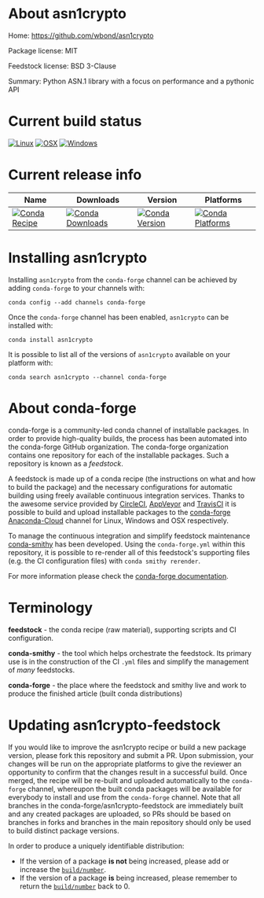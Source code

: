 About asn1crypto
================

Home: https://github.com/wbond/asn1crypto

Package license: MIT

Feedstock license: BSD 3-Clause

Summary: Python ASN.1 library with a focus on performance and a pythonic API



Current build status
====================

[![Linux](https://img.shields.io/circleci/project/github/conda-forge/asn1crypto-feedstock/master.svg?label=Linux)](https://circleci.com/gh/conda-forge/asn1crypto-feedstock)
[![OSX](https://img.shields.io/travis/conda-forge/asn1crypto-feedstock/master.svg?label=macOS)](https://travis-ci.org/conda-forge/asn1crypto-feedstock)
[![Windows](https://img.shields.io/appveyor/ci/conda-forge/asn1crypto-feedstock/master.svg?label=Windows)](https://ci.appveyor.com/project/conda-forge/asn1crypto-feedstock/branch/master)

Current release info
====================

| Name | Downloads | Version | Platforms |
| --- | --- | --- | --- |
| [![Conda Recipe](https://img.shields.io/badge/recipe-asn1crypto-green.svg)](https://anaconda.org/conda-forge/asn1crypto) | [![Conda Downloads](https://img.shields.io/conda/dn/conda-forge/asn1crypto.svg)](https://anaconda.org/conda-forge/asn1crypto) | [![Conda Version](https://img.shields.io/conda/vn/conda-forge/asn1crypto.svg)](https://anaconda.org/conda-forge/asn1crypto) | [![Conda Platforms](https://img.shields.io/conda/pn/conda-forge/asn1crypto.svg)](https://anaconda.org/conda-forge/asn1crypto) |

Installing asn1crypto
=====================

Installing `asn1crypto` from the `conda-forge` channel can be achieved by adding `conda-forge` to your channels with:

```
conda config --add channels conda-forge
```

Once the `conda-forge` channel has been enabled, `asn1crypto` can be installed with:

```
conda install asn1crypto
```

It is possible to list all of the versions of `asn1crypto` available on your platform with:

```
conda search asn1crypto --channel conda-forge
```


About conda-forge
=================

conda-forge is a community-led conda channel of installable packages.
In order to provide high-quality builds, the process has been automated into the
conda-forge GitHub organization. The conda-forge organization contains one repository
for each of the installable packages. Such a repository is known as a *feedstock*.

A feedstock is made up of a conda recipe (the instructions on what and how to build
the package) and the necessary configurations for automatic building using freely
available continuous integration services. Thanks to the awesome service provided by
[CircleCI](https://circleci.com/), [AppVeyor](http://www.appveyor.com/)
and [TravisCI](https://travis-ci.org/) it is possible to build and upload installable
packages to the [conda-forge](https://anaconda.org/conda-forge)
[Anaconda-Cloud](http://docs.anaconda.org/) channel for Linux, Windows and OSX respectively.

To manage the continuous integration and simplify feedstock maintenance
[conda-smithy](http://github.com/conda-forge/conda-smithy) has been developed.
Using the ``conda-forge.yml`` within this repository, it is possible to re-render all of
this feedstock's supporting files (e.g. the CI configuration files) with ``conda smithy rerender``.

For more information please check the [conda-forge documentation](https://conda-forge.org/docs/).

Terminology
===========

**feedstock** - the conda recipe (raw material), supporting scripts and CI configuration.

**conda-smithy** - the tool which helps orchestrate the feedstock.
                   Its primary use is in the construction of the CI ``.yml`` files
                   and simplify the management of *many* feedstocks.

**conda-forge** - the place where the feedstock and smithy live and work to
                  produce the finished article (built conda distributions)


Updating asn1crypto-feedstock
=============================

If you would like to improve the asn1crypto recipe or build a new
package version, please fork this repository and submit a PR. Upon submission,
your changes will be run on the appropriate platforms to give the reviewer an
opportunity to confirm that the changes result in a successful build. Once
merged, the recipe will be re-built and uploaded automatically to the
`conda-forge` channel, whereupon the built conda packages will be available for
everybody to install and use from the `conda-forge` channel.
Note that all branches in the conda-forge/asn1crypto-feedstock are
immediately built and any created packages are uploaded, so PRs should be based
on branches in forks and branches in the main repository should only be used to
build distinct package versions.

In order to produce a uniquely identifiable distribution:
 * If the version of a package **is not** being increased, please add or increase
   the [``build/number``](http://conda.pydata.org/docs/building/meta-yaml.html#build-number-and-string).
 * If the version of a package **is** being increased, please remember to return
   the [``build/number``](http://conda.pydata.org/docs/building/meta-yaml.html#build-number-and-string)
   back to 0.